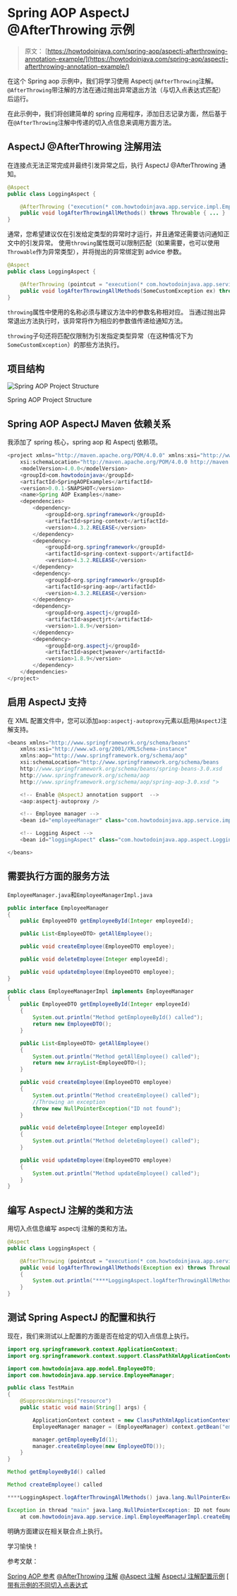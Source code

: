 # Spring AOP AspectJ @AfterThrowing 示例

> 原文： [https://howtodoinjava.com/spring-aop/aspectj-afterthrowing-annotation-example/](https://howtodoinjava.com/spring-aop/aspectj-afterthrowing-annotation-example/)

在这个 Spring aop 示例中，我们将学习使用 Aspectj `@AfterThrowing`注解。 `@AfterThrowing`带注解的方法在通过抛出异常退出方法（与切入点表达式匹配）后运行。

在此示例中，我们将创建简单的 spring 应用程序，添加日志记录方面，然后基于在`@AfterThrowing`注解中传递的切入点信息来调用方面方法。

## AspectJ @AfterThrowing 注解用法

在连接点无法正常完成并最终引发异常之后，执行 AspectJ @AfterThrowing 通知。

```java
@Aspect
public class LoggingAspect {

    @AfterThrowing ("execution(* com.howtodoinjava.app.service.impl.EmployeeManagerImpl.*(..))")
    public void logAfterThrowingAllMethods() throws Throwable { ... }
}

```

通常，您希望建议仅在引发给定类型的异常时才运行，并且通常还需要访问通知正文中的引发异常。 使用`throwing`属性既可以限制匹配（如果需要，也可以使用`Throwable`作为异常类型），并将抛出的异常绑定到 advice 参数。

```java
@Aspect
public class LoggingAspect {

    @AfterThrowing (pointcut = "execution(* com.howtodoinjava.app.service.impl.EmployeeManagerImpl.*(..))", throwing = "ex")
    public void logAfterThrowingAllMethods(SomeCustomException ex) throws Throwable  { ... }
}

```

`throwing`属性中使用的名称必须与建议方法中的参数名称相对应。 当通过抛出异常退出方法执行时，该异常将作为相应的参数值传递给通知方法。

`throwing`子句还将匹配仅限制为引发指定类型异常（在这种情况下为`SomeCustomException`）的那些方法执行。

## 项目结构

![Spring AOP Project Structure](img/89dd27f7d603b5a50cf05e2415f38f6f.jpg)

Spring AOP Project Structure

## Spring AOP AspectJ Maven 依赖关系

我添加了 spring 核心，spring aop 和 Aspectj 依赖项。

```java
<project xmlns="http://maven.apache.org/POM/4.0.0" xmlns:xsi="http://www.w3.org/2001/XMLSchema-instance"
    xsi:schemaLocation="http://maven.apache.org/POM/4.0.0 http://maven.apache.org/xsd/maven-4.0.0.xsd;
    <modelVersion>4.0.0</modelVersion>
    <groupId>com.howtodoinjava</groupId>
    <artifactId>SpringAOPExamples</artifactId>
    <version>0.0.1-SNAPSHOT</version>
    <name>Spring AOP Examples</name>
    <dependencies>
        <dependency>
            <groupId>org.springframework</groupId>
            <artifactId>spring-context</artifactId>
            <version>4.3.2.RELEASE</version>
        </dependency>
        <dependency>
            <groupId>org.springframework</groupId>
            <artifactId>spring-context-support</artifactId>
            <version>4.3.2.RELEASE</version>
        </dependency>
        <dependency>
            <groupId>org.springframework</groupId>
            <artifactId>spring-aop</artifactId>
            <version>4.3.2.RELEASE</version>
        </dependency>
        <dependency>
            <groupId>org.aspectj</groupId>
            <artifactId>aspectjrt</artifactId>
            <version>1.8.9</version>
        </dependency>
        <dependency>
            <groupId>org.aspectj</groupId>
            <artifactId>aspectjweaver</artifactId>
            <version>1.8.9</version>
        </dependency>
    </dependencies>
</project>
```

## 启用 AspectJ 支持

在 XML 配置文件中，您可以添加`aop:aspectj-autoproxy`元素以启用`@AspectJ`注解支持。

```java
<beans xmlns="http://www.springframework.org/schema/beans"
    xmlns:xsi="http://www.w3.org/2001/XMLSchema-instance"
    xmlns:aop="http://www.springframework.org/schema/aop"
    xsi:schemaLocation="http://www.springframework.org/schema/beans
    http://www.springframework.org/schema/beans/spring-beans-3.0.xsd
    http://www.springframework.org/schema/aop
    http://www.springframework.org/schema/aop/spring-aop-3.0.xsd ">

    <!-- Enable @AspectJ annotation support  -->
    <aop:aspectj-autoproxy />

    <!-- Employee manager -->
    <bean id="employeeManager" class="com.howtodoinjava.app.service.impl.EmployeeManagerImpl" />

    <!-- Logging Aspect -->
    <bean id="loggingAspect" class="com.howtodoinjava.app.aspect.LoggingAspect" />

</beans>

```

## 需要执行方面的服务方法

`EmployeeManager.java`和`EmployeeManagerImpl.java`

```java
public interface EmployeeManager 
{
    public EmployeeDTO getEmployeeById(Integer employeeId);

    public List<EmployeeDTO> getAllEmployee();

    public void createEmployee(EmployeeDTO employee);

    public void deleteEmployee(Integer employeeId);

    public void updateEmployee(EmployeeDTO employee);
}

public class EmployeeManagerImpl implements EmployeeManager 
{
    public EmployeeDTO getEmployeeById(Integer employeeId) 
    {
        System.out.println("Method getEmployeeById() called");
        return new EmployeeDTO();
    }

    public List<EmployeeDTO> getAllEmployee() 
    {
        System.out.println("Method getAllEmployee() called");
        return new ArrayList<EmployeeDTO>();
    }

    public void createEmployee(EmployeeDTO employee)
    {
        System.out.println("Method createEmployee() called");
        //Throwing an exception
        throw new NullPointerException("ID not found");
    }

    public void deleteEmployee(Integer employeeId) 
    {
        System.out.println("Method deleteEmployee() called");
    }

    public void updateEmployee(EmployeeDTO employee) 
    {
        System.out.println("Method updateEmployee() called");
    }
}

```

## 编写 AspectJ 注解的类和方法

用切入点信息编写 aspectj 注解的类和方法。

```java
@Aspect
public class LoggingAspect {

    @AfterThrowing (pointcut = "execution(* com.howtodoinjava.app.service.impl.EmployeeManagerImpl.*(..))", throwing = "ex")
    public void logAfterThrowingAllMethods(Exception ex) throws Throwable 
    {
        System.out.println("****LoggingAspect.logAfterThrowingAllMethods() " + ex);
    }
}

```

## 测试 Spring AspectJ 的配置和执行

现在，我们来测试以上配置的方面是否在给定的切入点信息上执行。

```java
import org.springframework.context.ApplicationContext;
import org.springframework.context.support.ClassPathXmlApplicationContext;

import com.howtodoinjava.app.model.EmployeeDTO;
import com.howtodoinjava.app.service.EmployeeManager;

public class TestMain 
{
    @SuppressWarnings("resource")
    public static void main(String[] args) {

        ApplicationContext context = new ClassPathXmlApplicationContext("applicationContext.xml");
        EmployeeManager manager = (EmployeeManager) context.getBean("employeeManager");

        manager.getEmployeeById(1);
        manager.createEmployee(new EmployeeDTO());
    }
}

```

```java
Method getEmployeeById() called

Method createEmployee() called

****LoggingAspect.logAfterThrowingAllMethods() java.lang.NullPointerException: ID not found

Exception in thread "main" java.lang.NullPointerException: ID not found
    at com.howtodoinjava.app.service.impl.EmployeeManagerImpl.createEmployee(EmployeeManagerImpl.java:26)

```

明确方面建议在相关联合点上执行。

学习愉快！

参考文献：

[Spring AOP 参考](https://docs.spring.io/spring/docs/current/spring-framework-reference/html/aop.html)
[@AfterThrowing 注解](https://eclipse.org/aspectj/doc/next/aspectj5rt-api/org/aspectj/lang/annotation/AfterThrowing.html)
[@Aspect 注解](https://eclipse.org/aspectj/doc/next/aspectj5rt-api/org/aspectj/lang/annotation/Aspect.html)
[AspectJ 注解配置示例](//howtodoinjava.com/spring/spring-aop/spring-aop-aspectj-example-tutorial-using-annotation-config/)
[ [带有示例的不同切入点表达式](//howtodoinjava.com/spring/spring-aop/writing-spring-aop-aspectj-pointcut-expressions-with-examples/)